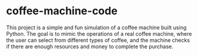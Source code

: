 # coffee-machine-code
This project is a simple and fun simulation of a coffee machine built using Python. The goal is to mimic the operations of a real coffee machine, where the user can select from different types of coffee, and the machine checks if there are enough resources and money to complete the purchase.

